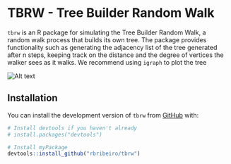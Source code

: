 # TBRW - Tree Builder Random Walk

`tbrw` is an R package for simulating the Tree Builder Random Walk, a random walk process that builds its own tree. The package provides functionality such as generating the adjacency list of the tree generated after n steps, keeping track on the distance and the degree of vertices the walker sees as it walks. We recommend using `igraph` to plot the tree

![Alt text]("Rplot.png")

## Installation

You can install the development version of `tbrw` from [GitHub](https://github.com/rbribeiro/tbrw) with:

```r
# Install devtools if you haven't already
# install.packages("devtools")

# Install myPackage
devtools::install_github("rbribeiro/tbrw")



